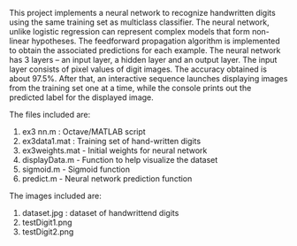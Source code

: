 This project implements a neural network to recognize handwritten digits 
using the same training set as multiclass classifier.
The neural network, unlike logistic regression can represent complex models
that form non-linear hypotheses. The feedforward propagation algorithm is 
implemented to obtain the associated predictions for each example. 
The neural network has 3 layers – an input layer, a hidden layer and an output layer. 
The input layer consists of pixel values of digit images.
The accuracy obtained is about 97.5%. 
After that, an interactive sequence launches displaying images from the training set one at a time, 
while the console prints out the predicted label for the displayed image.

The files included are:

1) ex3 nn.m : Octave/MATLAB script
2) ex3data1.mat : Training set of hand-written digits
3) ex3weights.mat - Initial weights for neural network 
4) displayData.m - Function to help visualize the dataset 
5) sigmoid.m - Sigmoid function
6) predict.m - Neural network prediction function

The images included are:

1) dataset.jpg : dataset of handwrittend digits
2) testDigit1.png 
3) testDigit2.png
